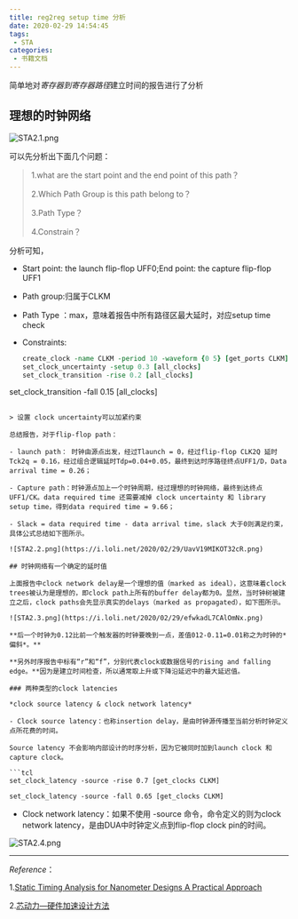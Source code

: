 ```yaml
---
title: reg2reg setup time 分析
date: 2020-02-29 14:54:45
tags:
 - STA
categories:
 - 书籍文档
---
```




简单地对*寄存器到寄存器路径*建立时间的报告进行了分析

<!--more-->

## 理想的时钟网络

![STA2.1.png](https://i.loli.net/2020/02/29/ec9qmofu2OEhbXv.png) 

可以先分析出下面几个问题：

> 1.what are the start point and the end point of this path？
>
> 2.Which Path Group is this path belong to？
>
> 3.Path Type？
>
> 4.Constrain？

 分析可知，

- Start point: the launch flip-flop UFF0;End point: the capture flip-flop UFF1

- Path group:归属于CLKM

- Path Type ：max，意味着报告中所有路径区最大延时，对应setup time check

- Constraints:

  ```tcl
  create_clock -name CLKM -period 10 -waveform {0 5} [get_ports CLKM]
  set_clock_uncertainty -setup 0.3 [all_clocks]
  set_clock_transition -rise 0.2 [all_clocks]
set_clock_transition -fall 0.15 [all_clocks]
  ```
  
  > 设置 clock uncertainty可以加紧约束

总结报告，对于flip-flop path：

- launch path： 时钟由源点出发，经过Tlaunch = 0，经过flip-flop CLK2Q 延时Tck2q = 0.16，经过组合逻辑延时Tdp=0.04+0.05，最终到达时序路径终点UFF1/D，Data arrival time = 0.26；

- Capture path：时钟源点加上一个时钟周期，经过理想的时钟网络，最终到达终点UFF1/CK。data required time 还需要减掉 clock uncertainty 和 library setup time，得到data required time = 9.66；

- Slack = data required time - data arrival time，slack 大于0则满足约束，具体公式总结如下图所示。

![STA2.2.png](https://i.loli.net/2020/02/29/UavV19MIKOT32cR.png)

## 时钟网络有一个确定的延时值

上面报告中clock network delay是一个理想的值（marked as ideal），这意味着clock trees被认为是理想的，即clock path上所有的buffer delay都为0。显然，当时钟树被建立之后，clock paths会先显示真实的delays（marked as propagated），如下图所示。

![STA2.3.png](https://i.loli.net/2020/02/29/efwkadL7CAlOmNx.png) 

**后一个时钟为0.12比前一个触发器的时钟要晚到一点，差值012-0.11=0.01称之为时钟的*偏斜*。**

**另外时序报告中标有“r”和“f”，分别代表clock或数据信号的rising and falling edge。**因为是建立时间检查，所以通常取上升或下降沿延迟中的最大延迟值。 

### 两种类型的clock latencies

*clock source latency & clock network latency*

- Clock source latency：也称insertion delay，是由时钟源传播至当前分析时钟定义点所花费的时间。

  Source latency 不会影响内部设计的时序分析，因为它被同时加到launch clock 和capture clock。

  ```tcl
  set_clock_latency -source -rise 0.7 [get_clocks CLKM]
  
  set_clock_latency -source -fall 0.65 [get_clocks CLKM] 
  ```

- Clock network latency：如果不使用 -source 命令，命令定义的则为clock network latency，是由DUA中时钟定义点到flip-flop clock pin的时间。

![STA2.4.png](https://i.loli.net/2020/02/29/xhVU1BYlvqLASFe.png)

 



------

*Reference*： 

1.[Static Timing Analysis for Nanometer Designs A Practical Approach](https://link.springer.com/content/pdf/bfm%3A978-0-387-93820-2%2F1.pdf)

2.[芯动力—硬件加速设计方法](https://www.icourse163.org/course/SWJTU-1207492806?tid=1207824209)

